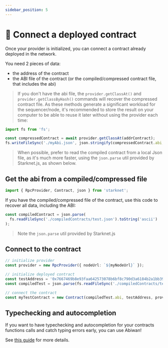 ```yaml
---
sidebar_position: 5
---
```


# 🔌 Connect a deployed contract

Once your provider is initialized, you can connect a contract already deployed in the network.

You need 2 pieces of data:

- the address of the contract
- the ABI file of the contract (or the compiled/compressed contract file, that includes the abi)

> If you don't have the abi file, the `provider.getClassAt()` and `provider.getClassByHash()` commands will recover the compressed contract file. As these methods generate a significant workload for the sequencer/node, it's recommended to store the result on your computer to be able to reuse it later without using the provider each time:

```typescript
import fs from 'fs';

const compressedContract = await provider.getClassAt(addrContract);
fs.writeFileSync('./myAbi.json', json.stringify(compressedContract.abi, undefined, 2));
```

> When possible, prefer to read the compiled contract from a local Json file, as it's much more faster, using the `json.parse` util provided by Starknet.js, as shown below.

## Get the abi from a compiled/compressed file

```typescript
import { RpcProvider, Contract, json } from 'starknet';
```

If you have the compiled/compressed file of the contract, use this code to recover all data, including the ABI:

```typescript
const compiledContract = json.parse(
  fs.readFileSync('./compiledContracts/test.json').toString('ascii')
);
```

> Note the `json.parse` util provided by Starknet.js

## Connect to the contract

```typescript
// initialize provider
const provider = new RpcProvider({ nodeUrl: `${myNodeUrl}` });

// initialize deployed contract
const testAddress = '0x7667469b8e93faa642573078b6bf8c790d3a6184b2a1bb39c5c923a732862e1';
const compiledTest = json.parse(fs.readFileSync('./compiledContracts/test.json').toString('ascii'));

// connect the contract
const myTestContract = new Contract(compiledTest.abi, testAddress, provider);
```

## Typechecking and autocompletion

If you want to have typechecking and autocompletion for your contracts functions calls and catch typing errors early, you can use Abiwan!

See [this guide](./automatic_cairo_ABI_parsing.md) for more details.
